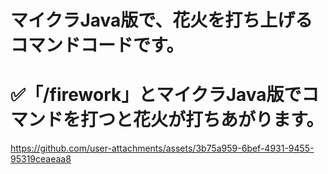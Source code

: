 # マイクラJava版で、花火を打ち上げるコマンドコードです。

# ✅「/firework」とマイクラJava版でコマンドを打つと花火が打ちあがります。



https://github.com/user-attachments/assets/3b75a959-6bef-4931-9455-95319ceaeaa8
